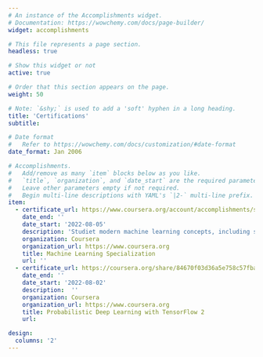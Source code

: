 ```yaml
---
# An instance of the Accomplishments widget.
# Documentation: https://wowchemy.com/docs/page-builder/
widget: accomplishments

# This file represents a page section.
headless: true

# Show this widget or not 
active: true

# Order that this section appears on the page.
weight: 50

# Note: `&shy;` is used to add a 'soft' hyphen in a long heading.
title: 'Certifications'
subtitle:

# Date format
#   Refer to https://wowchemy.com/docs/customization/#date-format
date_format: Jan 2006

# Accomplishments.
#   Add/remove as many `item` blocks below as you like.
#   `title`, `organization`, and `date_start` are the required parameters.
#   Leave other parameters empty if not required.
#   Begin multi-line descriptions with YAML's `|2-` multi-line prefix.
item:
  - certificate_url: https://www.coursera.org/account/accomplishments/specialization/certificate/39ZU4BG9GHVS
    date_end: ''
    date_start: '2022-08-05'
    description: 'Studiet modern machine learning concepts, including supervised learning (multiple linear regression, logistic regression, neural networks (deep learning), and decision trees) and unsupervised learning (clustering, dimensionality reduction, recommender systems).'
    organization: Coursera
    organization_url: https://www.coursera.org
    title: Machine Learning Specialization
    url: ''
  - certificate_url: https://coursera.org/share/84670f03d36a5e758c57fbaa9d1380c4
    date_end: ''
    date_start: '2022-08-02'
    description:  ''
    organization: Coursera
    organization_url: https://www.coursera.org
    title: Probabilistic Deep Learning with TensorFlow 2
    url: 

design:
  columns: '2'
---
```

